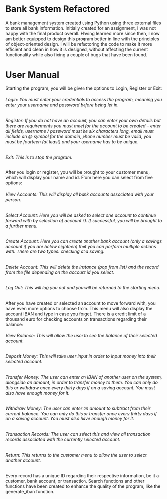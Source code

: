 # Bank System Refactored

A bank management system created using Python using three external files to store all bank information. Initially created for an assignment, I was not happy with the final product overall. Having learned more since then, I now am better equipped to design this program better in line with the principles of object-oriented design. I will be refactoring the code to make it more efficient and clean in how it is designed, without affecting the current functionality while also fixing a couple of bugs that have been found.

# User Manual

Starting the program, you will be given the options to Login, Register or Exit:

###### Login: You must enter your credentials to access the program, meaning you enter your username and password before being let in.  
###### Register: If you do not have an account, you can enter your own details but there are requirements you must meet for the account to be created – enter all fields, username / password must be six characters long, email must include an @ symbol for the domain, phone number must be valid, you must be fourteen (at least) and your username has to be unique.  
###### Exit: This is to stop the program.  

After you login or register, you will be brought to your customer menu, which will display your name and id. From here you can select from five options:

###### View Accounts: This will display all bank accounts associated with your person.  
###### Select Account: Here you will be asked to select one account to continue forward with by selection of account id. If successful, you will be brought to a further menu.  
###### Create Account: Here you can create another bank account (only a savings account if you are below eighteen) that you can perform multiple actions with. There are two types: checking and saving.  
###### Delete Account: This will delete the instance (pop from list) and the record from the file depending on the account id you select.  
###### Log Out: This will log you out and you will be returned to the starting menu.  

After you have created or selected an account to move forward with, you have even more options to choose from. This menu will also display the account IBAN and type in case you forget. There is a credit limit of a thousand euro for checking accounts on transactions regarding their balance:

###### View Balance: This will allow the user to see the balance of their selected account.  
###### Deposit Money: This will take user input in order to input money into their selected account.  
###### Transfer Money: The user can enter an IBAN of another user on the system, alongside an amount, in order to transfer money to them. You can only do this or withdraw once every thirty days if on a saving account. You must also have enough money for it.  
###### Withdraw Money: The user can enter an amount to subtract from their current balance. You can only do this or transfer once every thirty days if on a saving account. You must also have enough money for it.  
###### Transaction Records: The user can select this and view all transaction records associated with the currently selected account.  
###### Return: This returns to the customer menu to allow the user to select another account.  

Every record has a unique ID regarding their respective information, be it a customer, bank account, or transaction. Search functions and other functions have been created to enhance the quality of the program, like the generate_iban function.
